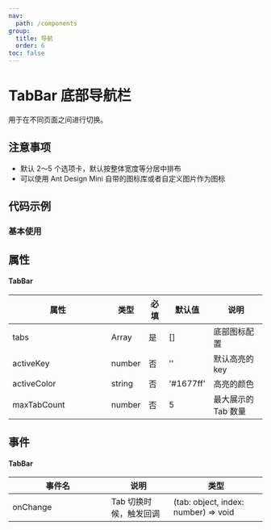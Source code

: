 ```yaml
---
nav:
  path: /components
group:
  title: 导航
  order: 6
toc: false
---
```

# TabBar 底部导航栏
用于在不同页面之间进行切换。

## 注意事项

- 默认 2～5 个选项卡，默认按整体宽度等分居中排布
- 可以使用 Ant Design Mini 自带的图标库或者自定义图片作为图标

## 代码示例
### 基本使用
<code src='../../demo/pages/TabBar'></code>

## 属性

#### TabBar
| 属性 | 类型 | 必填 | 默认值 | 说明 |
| -----|-----|-----|-----|----- |
| tabs | Array | 是 | [] | 底部图标配置 |
| activeKey | number | 否 |  ''  |  默认高亮的 key |
| activeColor | string | 否 |  '#1677ff'  |  高亮的颜色 |
| maxTabCount | number | 否 |  5  |  最大展示的 Tab 数量 |

## 事件

#### TabBar
| 事件名 | 说明 | 类型 |
| -----|-----|-----|
| onChange | Tab 切换时候，触发回调 |(tab: object, index: number) => void|

<style> 
table th:first-of-type { width: 180px; }
.__dumi-default-layout-content article table:first-of-type th:nth-of-type(2) {
    width: 140px;
}
.__dumi-default-layout-content article table:first-of-type th:nth-of-type(3) {
    width: 30px;
}
.__dumi-default-layout-content article table:first-of-type th:nth-of-type(4) {
    width: 50px;
}
.__dumi-default-layout-content article table:nth-of-type(2) th:nth-of-type(2) {
    width: 140px;
}
.__dumi-default-layout-content article table:nth-of-type(2) th:nth-of-type(3) {
    width: 30px;
}
.__dumi-default-layout-content article table:nth-of-type(2) th:nth-of-type(4) {
    width: 50px;
}
.__dumi-default-layout-content article table:nth-of-type(6) th:nth-of-type(2) {
    width: 300px;
}
.__dumi-default-mobile-previewer:nth-of-type(2)::after {
    border-bottom: none!important;
}
</style> 

